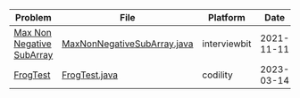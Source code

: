 <!--TABLE_STARTS_HERE-->
| Problem                                                                                       | File                                                                                                                                        | Platform     | Date       | Tags                    | Status    | Notes |
| --------------------------------------------------------------------------------------------- | ------------------------------------------------------------------------------------------------------------------------------------------- | ------------ | ---------- | ----------------------- | --------- | ----- |
| [Max Non Negative SubArray](https://www.interviewbit.com/problems/max-non-negative-subarray/) | [MaxNonNegativeSubArray.java](src/main/java/competitive/programming/practice/platform/interviewbit/problem0001/MaxNonNegativeSubArray.java) | interviewbit | 2021-11-11 | `easy`,`array`,`google` | `pending` |       |
| [FrogTest](https://app.codility.com/c/run/UA5ZD3-QG6/)                                        | [FrogTest.java](src/main/java/competitive/programming/practice/platform/codility/problem0001/FrogTest.java)                                 | codility     | 2023-03-14 | `todo`                  | `pending` |       |
<!--TABLE_ENDS_HERE-->